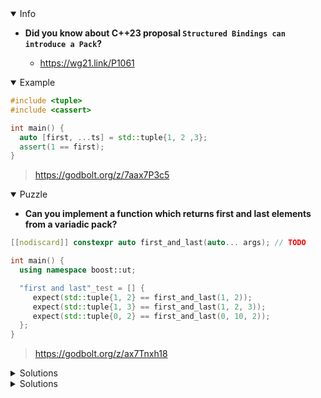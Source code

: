 <details open><summary>Info</summary><p>

* **Did you know about C++23 proposal `Structured Bindings can introduce a Pack`?**

  * https://wg21.link/P1061

</p></details><details open><summary>Example</summary><p>

```cpp
#include <tuple>
#include <cassert>

int main() {
  auto [first, ...ts] = std::tuple{1, 2 ,3};
  assert(1 == first);
}
```

> https://godbolt.org/z/7aax7P3c5

</p></details><details open><summary>Puzzle</summary><p>

* **Can you implement a function which returns first and last elements from a variadic pack?**

```cpp
[[nodiscard]] constexpr auto first_and_last(auto... args); // TODO

int main() {
  using namespace boost::ut;

  "first and last"_test = [] {
     expect(std::tuple{1, 2} == first_and_last(1, 2));
     expect(std::tuple{1, 3} == first_and_last(1, 2, 3));
     expect(std::tuple{0, 2} == first_and_last(0, 10, 2));
  };
}
```

> https://godbolt.org/z/ax7Tnxh18

</p></details><details><summary>Solutions</summary><p>

 ```cpp
[[nodiscard]] constexpr auto first_and_last(auto... args)
{
     auto [first, ...ts] = std::tuple{args...};
     auto tail = std::tuple{ts...};
     return std::tuple{first, std::get<sizeof...(ts) - 1>(tail)};
}
```

> https://godbolt.org/z/eq74xv991

```cpp
[[nodiscard]] constexpr auto first_and_last(auto... args) {
    auto const [first, ...tail] = std::tuple{args...};
    auto const [...mid, last] = std::tuple{args...}; // Note, using `tail` here causes ICE.
    return std::tuple{first, last};
}
```

> https://godbolt.org/z/nqbnz6W1f

```cpp
[[nodiscard]] constexpr auto first_and_last(auto... args)
    requires(sizeof...(args) == 2)
{
    // This function is only needed because an empty pack seems to ICE in every
    // way I could think of writing it. Remove this overload for a demonstration
    // of the ICE.
    return std::tuple{args...};
}

[[nodiscard]] constexpr auto first_and_last(auto... args) {
    auto [first, ... _, last] = std::tuple{args...};
    return std::tuple{first, last};
}
```

> https://godbolt.org/z/ejcxnPP4s

```cpp
[[nodiscard]] constexpr auto first_and_last(auto... args); // TODO

int main() {
  using namespace boost::ut;

  "first and last"_test = [] {
     expect(std::tuple{1, 2} == first_and_last(1, 2));
     expect(std::tuple{1, 3} == first_and_last(1, 2, 3));
     expect(std::tuple{0, 2} == first_and_last(0, 10, 2));
  };
}
```

> https://godbolt.org/z/ax7Tnxh18

</p></details><details><summary>Solutions</summary><p>

```cpp
[[nodiscard]] constexpr auto first_and_last(auto... args) requires (sizeof...(args) >= 2) {
  auto [first, ...suffix] = std::tuple{args...};
  auto [...prefix, last] = std::tuple{args...};
  return std::tuple{first, last};
}
```

> https://godbolt.org/z/fGTs5vc1v

```cpp
[[nodiscard]] constexpr auto first_and_last(auto first, auto last) {
    return std::tuple{first, last};
}

[[nodiscard]] constexpr auto first_and_last(auto... args) requires (sizeof...(args) > 2) {
    auto [first, ...ts, last] = std::tuple{args...};
    return std::tuple{first, last};
}
```

> https://godbolt.org/z/4W9Ws3q8v

```cpp
[[nodiscard]] constexpr auto first_and_last(auto arg1, auto arg2, auto... args){
  return std::make_tuple(arg1, [](auto recur, auto ... args){
      return recur(recur, args ...);
    }([](auto recur, auto arg, auto ... args){
        if constexpr(sizeof ... (args) == 0){
          return arg;
        } else {
          return recur(recur, args ...);
        }
      }, arg2, args ...));
}
```

> https://godbolt.org/z/oPTnPbfno

```cpp
[[nodiscard]] constexpr auto first_and_last(auto... args) {
     return std::make_tuple(std::get<0>(std::make_tuple(args...)), std::get<sizeof...(args)-1>(std::make_tuple(args...))   );
}
```

> https://godbolt.org/z/W47jWGssn

```cpp
[[nodiscard]] constexpr auto first_and_last(auto... args) requires (sizeof...(args) == 2){
    auto [first, last] = std::tuple{args...};
    return std::tuple{first, last};
}

[[nodiscard]] constexpr auto first_and_last(auto... args) requires (sizeof...(args) > 2){
    auto [first, ...mid, last] = std::tuple{args...};
    return std::tuple{first, last};
}
```

> https://godbolt.org/z/sPT9nv464

```cpp
constexpr auto last(auto... args) {
    const auto [...rest, _last] = std::tuple{args...};
    return _last;
}

constexpr auto first(auto... args) {
    const auto [_first, ...rest] = std::tuple{args...};
    return _first;
}

[[nodiscard]] constexpr auto first_and_last(auto... args){
    return std::tuple{first(args...), last(args...)};
}
```

> https://godbolt.org/z/c15h1GT6E

```cpp
[[nodiscard]] constexpr auto first_and_last(auto first, auto... args) {
    return std::tuple{first, (args, ...)};
}
```

> https://godbolt.org/z/WordnMWTT

```cpp
[[nodiscard]] constexpr auto first_and_last(auto... args) {
  if constexpr (sizeof...(args) != 2) {
    auto [first, ... values, last] = std::tuple{args...};
    return std::tuple{first, last};
  } else {
    return std::tuple{args...};
  }
}
```

> https://godbolt.org/z/5Eqcf7ejM

```cpp
[[nodiscard]] constexpr auto first_and_last(auto... args){
    std::common_type_t<decltype(args)...> first;
    (void)(((first = args, true) || ...));
    std::common_type_t<decltype(args)...> last;
    (void)(((last = args, false) || ...));
    return std::make_tuple(first,last);
}
```

> https://godbolt.org/z/T6PaMKK7M

```cpp
[[nodiscard]] constexpr auto first_and_last(auto... args){
    auto [first, ...ts, last] = std::tuple<decltype(args)...>(args...);
    return std::make_tuple(first,last);
}
```

> https://godbolt.org/z/9a34WaE8f

```cpp
[[nodiscard]] constexpr auto first_and_last(auto first, auto... rest) {
  return std::tuple{first, (..., (rest = rest))};
}
```

> https://godbolt.org/z/zfPTTYrjG
